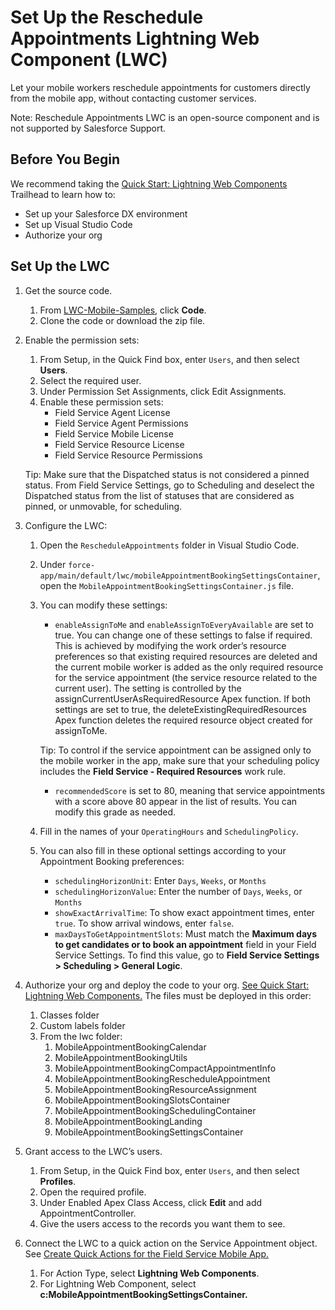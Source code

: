 # Set Up the Reschedule Appointments Lightning Web Component (LWC)

Let your mobile workers reschedule appointments for customers directly from the mobile app, without contacting customer services.

Note: Reschedule Appointments LWC is an open-source component and is not supported by Salesforce Support.

## Before You Begin

We recommend taking the [Quick Start: Lightning Web Components](https://trailhead.salesforce.com/content/learn/projects/quick-start-lightning-web-components) Trailhead to learn how to:

- Set up your Salesforce DX environment
- Set up Visual Studio Code
- Authorize your org

## Set Up the LWC

1. Get the source code.
   1. From [LWC-Mobile-Samples](https://github.com/forcedotcom/LWC-Mobile-Samples), click **Code**.
   2. Clone the code or download the zip file.
2. Enable the permission sets:

   1. From Setup, in the Quick Find box, enter `Users`, and then select **Users**.
   2. Select the required user.
   3. Under Permission Set Assignments, click Edit Assignments.
   4. Enable these permission sets:
      - Field Service Agent License
      - Field Service Agent Permissions
      - Field Service Mobile License
      - Field Service Resource License
      - Field Service Resource Permissions

   Tip: Make sure that the Dispatched status is not considered a pinned status. From Field Service Settings, go to Scheduling and deselect the Dispatched status from the list of statuses that are considered as pinned, or unmovable, for scheduling.

3. Configure the LWC:

   1. Open the `RescheduleAppointments` folder in Visual Studio Code.
   2. Under
      `force-app/main/default/lwc/mobileAppointmentBookingSettingsContainer`, open the `MobileAppointmentBookingSettingsContainer.js` file.
   3. You can modify these settings:

      - `enableAssignToMe` and `enableAssignToEveryAvailable` are set to true. You can change one of these settings to false if required. This is achieved by modifying the work order’s resource preferences so that existing required resources are deleted and the current mobile worker is added as the only required resource for the service appointment (the service resource related to the current user). The setting is controlled by the assignCurrentUserAsRequiredResource Apex function. If both settings are set to true, the deleteExistingRequiredResources Apex function deletes the required resource object created for assignToMe.

      Tip: To control if the service appointment can be assigned only to the mobile worker in the app, make sure that your scheduling policy includes the **Field Service - Required Resources** work rule.

      - `recommendedScore` is set to 80, meaning that service appointments with a score above 80 appear in the list of results. You can modify this grade as needed.

   4. Fill in the names of your `OperatingHours` and `SchedulingPolicy`.

   5. You can also fill in these optional settings according to your Appointment Booking preferences:
      - `schedulingHorizonUnit`: Enter `Days`, `Weeks`, or `Months`
      - `schedulingHorizonValue`: Enter the number of `Days`, `Weeks`, or `Months`
      - `showExactArrivalTime`: To show exact appointment times, enter `true`. To show arrival windows, enter `false`.
      - `maxDaysToGetAppointmentSlots`: Must match the **Maximum days to get candidates or to book an appointment** field in your Field Service Settings. To find this value, go to **Field Service Settings > Scheduling > General Logic**.

4. Authorize your org and deploy the code to your org. [See Quick Start: Lightning Web Components.](https://trailhead.salesforce.com/content/learn/projects/quick-start-lightning-web-components) The files must be deployed in this order:

   1. Classes folder
   2. Custom labels folder
   3. From the lwc folder:
      1. MobileAppointmentBookingCalendar
      2. MobileAppointmentBookingUtils
      3. MobileAppointmentBookingCompactAppointmentInfo
      4. MobileAppointmentBookingRescheduleAppointment
      5. MobileAppointmentBookingResourceAssignment
      6. MobileAppointmentBookingSlotsContainer
      7. MobileAppointmentBookingSchedulingContainer
      8. MobileAppointmentBookingLanding
      9. MobileAppointmentBookingSettingsContainer

5. Grant access to the LWC’s users.

   1. From Setup, in the Quick Find box, enter `Users`, and then select **Profiles**.
   2. Open the required profile.
   3. Under Enabled Apex Class Access, click **Edit** and add AppointmentController.
   4. Give the users access to the records you want them to see.

6. Connect the LWC to a quick action on the Service Appointment object. See [Create Quick Actions for the Field Service Mobile App.](https://help.salesforce.com/s/articleView?id=sf.mfs_quick_actions.htm&type=5)
   1. For Action Type, select **Lightning Web Components**.
   2. For Lightning Web Component, select
      **c:MobileAppointmentBookingSettingsContainer.**
